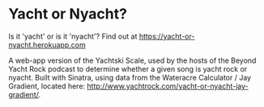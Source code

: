 # Yacht or Nyacht?
Is it 'yacht' or is it 'nyacht'? Find out at https://yacht-or-nyacht.herokuapp.com

A web-app version of the Yachtski Scale, used by the hosts of the Beyond Yacht Rock podcast to determine whether a given song is yacht rock or nyacht. Built with Sinatra, using data from the Wateracre Calculator / Jay Gradient, located here: http://www.yachtrock.com/yacht-or-nyacht-jay-gradient/.
